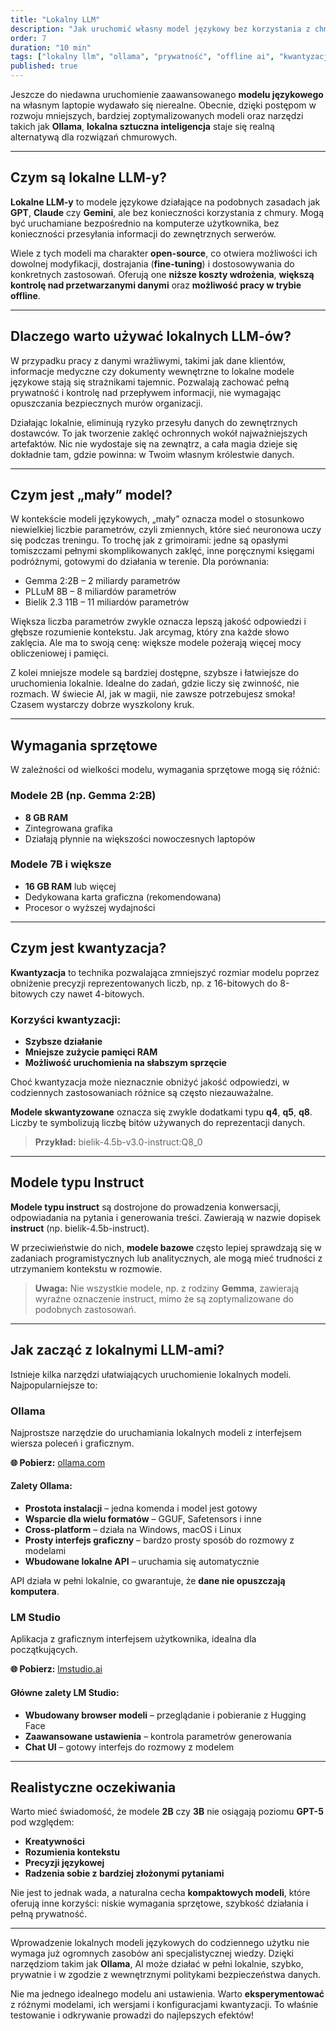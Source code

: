 ```yaml
---
title: "Lokalny LLM"
description: "Jak uruchomić własny model językowy bez korzystania z chmury"
order: 7
duration: "10 min"
tags: ["lokalny llm", "ollama", "prywatność", "offline ai", "kwantyzacja"]
published: true
---
```


Jeszcze do niedawna uruchomienie zaawansowanego **modelu językowego** na własnym laptopie wydawało się nierealne. Obecnie, dzięki postępom w rozwoju mniejszych, bardziej zoptymalizowanych modeli oraz narzędzi takich jak **Ollama**, **lokalna sztuczna inteligencja** staje się realną alternatywą dla rozwiązań chmurowych.

---

## Czym są lokalne LLM-y?

**Lokalne LLM-y** to modele językowe działające na podobnych zasadach jak **GPT**, **Claude** czy **Gemini**, ale bez konieczności korzystania z chmury. Mogą być uruchamiane bezpośrednio na komputerze użytkownika, bez konieczności przesyłania informacji do zewnętrznych serwerów.

Wiele z tych modeli ma charakter **open-source**, co otwiera możliwości ich dowolnej modyfikacji, dostrajania (**fine-tuning**) i dostosowywania do konkretnych zastosowań. Oferują one **niższe koszty wdrożenia**, **większą kontrolę nad przetwarzanymi danymi** oraz **możliwość pracy w trybie offline**.

---

## Dlaczego warto używać lokalnych LLM-ów?
W przypadku pracy z danymi wrażliwymi, takimi jak dane klientów, informacje medyczne czy dokumenty wewnętrzne to lokalne modele językowe stają się strażnikami tajemnic. Pozwalają zachować pełną prywatność i kontrolę nad przepływem informacji, nie wymagając opuszczania bezpiecznych murów organizacji.

Działając lokalnie, eliminują ryzyko przesyłu danych do zewnętrznych dostawców. To jak tworzenie zaklęć ochronnych wokół najważniejszych artefaktów. Nic nie wydostaje się na zewnątrz, a cała magia dzieje się dokładnie tam, gdzie powinna: w Twoim własnym królestwie danych.

---

## Czym jest „mały” model?
W kontekście modeli językowych, „mały” oznacza model o stosunkowo niewielkiej liczbie parametrów, czyli zmiennych, które sieć neuronowa uczy się podczas treningu. To trochę jak z grimoirami: jedne są opasłymi tomiszczami pełnymi skomplikowanych zaklęć, inne poręcznymi księgami podróżnymi, gotowymi do działania w terenie. Dla porównania:

- Gemma 2:2B – 2 miliardy parametrów
- PLLuM 8B – 8 miliardów parametrów
- Bielik 2.3 11B – 11 miliardów parametrów

Większa liczba parametrów zwykle oznacza lepszą jakość odpowiedzi i głębsze rozumienie kontekstu. Jak arcymag, który zna każde słowo zaklęcia. Ale ma to swoją cenę: większe modele pożerają więcej mocy obliczeniowej i pamięci.

Z kolei mniejsze modele są bardziej dostępne, szybsze i łatwiejsze do uruchomienia lokalnie. Idealne do zadań, gdzie liczy się zwinność, nie rozmach. W świecie AI, jak w magii, nie zawsze potrzebujesz smoka! Czasem wystarczy dobrze wyszkolony kruk.

---

## Wymagania sprzętowe
W zależności od wielkości modelu, wymagania sprzętowe mogą się różnić:

### Modele 2B (np. Gemma 2:2B)
- **8 GB RAM**
- Zintegrowana grafika
- Działają płynnie na większości nowoczesnych laptopów

### Modele 7B i większe  
- **16 GB RAM** lub więcej
- Dedykowana karta graficzna (rekomendowana)
- Procesor o wyższej wydajności

---

## Czym jest kwantyzacja?
**Kwantyzacja** to technika pozwalająca zmniejszyć rozmiar modelu poprzez obniżenie precyzji reprezentowanych liczb, np. z 16-bitowych do 8-bitowych czy nawet 4-bitowych.

### Korzyści kwantyzacji:
- **Szybsze działanie**
- **Mniejsze zużycie pamięci RAM** 
- **Możliwość uruchomienia na słabszym sprzęcie**

Choć kwantyzacja może nieznacznie obniżyć jakość odpowiedzi, w codziennych zastosowaniach różnice są często niezauważalne.

**Modele skwantyzowane** oznacza się zwykle dodatkami typu **q4**, **q5**, **q8**. Liczby te symbolizują liczbę bitów używanych do reprezentacji danych.

> **Przykład:** bielik-4.5b-v3.0-instruct:Q8_0

---

## Modele typu Instruct
**Modele typu instruct** są dostrojone do prowadzenia konwersacji, odpowiadania na pytania i generowania treści. Zawierają w nazwie dopisek **instruct** (np. bielik-4.5b-instruct). 

W przeciwieństwie do nich, **modele bazowe** często lepiej sprawdzają się w zadaniach programistycznych lub analitycznych, ale mogą mieć trudności z utrzymaniem kontekstu w rozmowie.

> **Uwaga:** Nie wszystkie modele, np. z rodziny **Gemma**, zawierają wyraźne oznaczenie instruct, mimo że są zoptymalizowane do podobnych zastosowań.

---

## Jak zacząć z lokalnymi LLM-ami?

Istnieje kilka narzędzi ułatwiających uruchomienie lokalnych modeli. Najpopularniejsze to:

### Ollama
Najprostsze narzędzie do uruchamiania lokalnych modeli z interfejsem wiersza poleceń i graficznym.

**🌐 Pobierz:** [ollama.com](https://ollama.com/)

#### Zalety Ollama:
- **Prostota instalacji** – jedna komenda i model jest gotowy
- **Wsparcie dla wielu formatów** – GGUF, Safetensors i inne
- **Cross-platform** – działa na Windows, macOS i Linux
- **Prosty interfejs graficzny** – bardzo prosty sposób do rozmowy z modelami
- **Wbudowane lokalne API** – uruchamia się automatycznie

API działa w pełni lokalnie, co gwarantuje, że **dane nie opuszczają komputera**.

### LM Studio  
Aplikacja z graficznym interfejsem użytkownika, idealna dla początkujących.

**🌐 Pobierz:** [lmstudio.ai](https://lmstudio.ai/)

#### Główne zalety LM Studio:
- **Wbudowany browser modeli** – przeglądanie i pobieranie z Hugging Face
- **Zaawansowane ustawienia** – kontrola parametrów generowania
- **Chat UI** – gotowy interfejs do rozmowy z modelem

---

## Realistyczne oczekiwania
Warto mieć świadomość, że modele **2B** czy **3B** nie osiągają poziomu **GPT-5** pod względem:

- **Kreatywności**
- **Rozumienia kontekstu** 
- **Precyzji językowej**
- **Radzenia sobie z bardziej złożonymi pytaniami**

Nie jest to jednak wada, a naturalna cecha **kompaktowych modeli**, które oferują inne korzyści: niskie wymagania sprzętowe, szybkość działania i pełną prywatność.

---

Wprowadzenie lokalnych modeli językowych do codziennego użytku nie wymaga już ogromnych zasobów ani specjalistycznej wiedzy. Dzięki narzędziom takim jak **Ollama**, AI może działać w pełni lokalnie, szybko, prywatnie i w zgodzie z wewnętrznymi politykami bezpieczeństwa danych.

Nie ma jednego idealnego modelu ani ustawienia. Warto **eksperymentować** z różnymi modelami, ich wersjami i konfiguracjami kwantyzacji. To właśnie testowanie i odkrywanie prowadzi do najlepszych efektów!